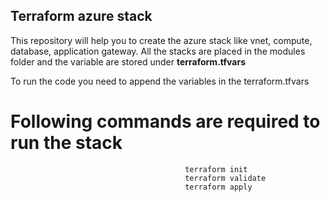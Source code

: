 ## Terraform azure stack

This repository will help you to create the azure stack like vnet, compute, database, application gateway. All the stacks are placed in the modules folder and the variable are stored under **terraform.tfvars**

To run the code you need to append the variables in the terraform.tfvars

# Following commands are required to run the stack 

                                           terraform init
                                           terraform validate
                                           terraform apply  
